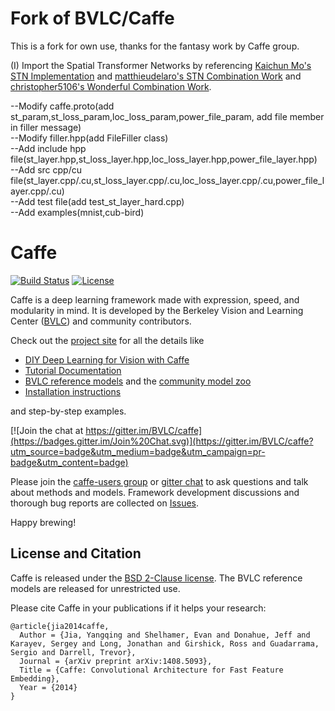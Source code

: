 # Fork of BVLC/Caffe

This is a fork for own use, thanks for the fantasy work by Caffe group.

(I) Import the Spatial Transformer Networks by referencing [Kaichun Mo's STN Implementation](https://github.com/daerduoCarey/SpatialTransformerLayer)
and [matthieudelaro's STN Combination Work](https://github.com/matthieudelaro/caffeBVLCplus) and [christopher5106's Wonderful Combination Work](https://github.com/christopher5106/last_caffe_with_stn).

--Modify caffe.proto(add st_param,st_loss_param,loc_loss_param,power_file_param, add file member in filler message)    
--Modify filler.hpp(add FileFiller class)    
--Add include hpp file(st_layer.hpp,st_loss_layer.hpp,loc_loss_layer.hpp,power_file_layer.hpp)    
--Add src cpp/cu file(st_layer.cpp/.cu,st_loss_layer.cpp/.cu,loc_loss_layer.cpp/.cu,power_file_layer.cpp/.cu)    
--Add test file(add test_st_layer_hard.cpp)    
--Add examples(mnist,cub-bird)    

# Caffe

[![Build Status](https://travis-ci.org/BVLC/caffe.svg?branch=master)](https://travis-ci.org/BVLC/caffe)
[![License](https://img.shields.io/badge/license-BSD-blue.svg)](LICENSE)

Caffe is a deep learning framework made with expression, speed, and modularity in mind.
It is developed by the Berkeley Vision and Learning Center ([BVLC](http://bvlc.eecs.berkeley.edu)) and community contributors.

Check out the [project site](http://caffe.berkeleyvision.org) for all the details like

- [DIY Deep Learning for Vision with Caffe](https://docs.google.com/presentation/d/1UeKXVgRvvxg9OUdh_UiC5G71UMscNPlvArsWER41PsU/edit#slide=id.p)
- [Tutorial Documentation](http://caffe.berkeleyvision.org/tutorial/)
- [BVLC reference models](http://caffe.berkeleyvision.org/model_zoo.html) and the [community model zoo](https://github.com/BVLC/caffe/wiki/Model-Zoo)
- [Installation instructions](http://caffe.berkeleyvision.org/installation.html)

and step-by-step examples.

[![Join the chat at https://gitter.im/BVLC/caffe](https://badges.gitter.im/Join%20Chat.svg)](https://gitter.im/BVLC/caffe?utm_source=badge&utm_medium=badge&utm_campaign=pr-badge&utm_content=badge)

Please join the [caffe-users group](https://groups.google.com/forum/#!forum/caffe-users) or [gitter chat](https://gitter.im/BVLC/caffe) to ask questions and talk about methods and models.
Framework development discussions and thorough bug reports are collected on [Issues](https://github.com/BVLC/caffe/issues).

Happy brewing!

## License and Citation

Caffe is released under the [BSD 2-Clause license](https://github.com/BVLC/caffe/blob/master/LICENSE).
The BVLC reference models are released for unrestricted use.

Please cite Caffe in your publications if it helps your research:

    @article{jia2014caffe,
      Author = {Jia, Yangqing and Shelhamer, Evan and Donahue, Jeff and Karayev, Sergey and Long, Jonathan and Girshick, Ross and Guadarrama, Sergio and Darrell, Trevor},
      Journal = {arXiv preprint arXiv:1408.5093},
      Title = {Caffe: Convolutional Architecture for Fast Feature Embedding},
      Year = {2014}
    }
